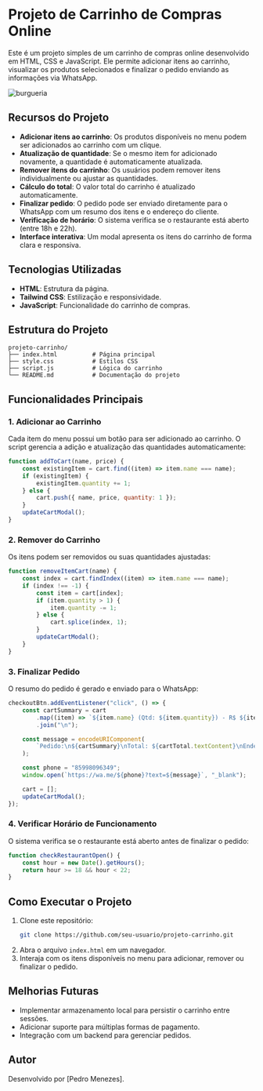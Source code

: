 # Projeto de Carrinho de Compras Online

Este é um projeto simples de um carrinho de compras online desenvolvido em HTML, CSS e JavaScript. Ele permite adicionar itens ao carrinho, visualizar os produtos selecionados e finalizar o pedido enviando as informações via WhatsApp.

![burgueria](https://github.com/user-attachments/assets/4984a19b-ad4b-4ccd-a0b8-febe02c633a5)


## Recursos do Projeto

- **Adicionar itens ao carrinho**: Os produtos disponíveis no menu podem ser adicionados ao carrinho com um clique.
- **Atualização de quantidade**: Se o mesmo item for adicionado novamente, a quantidade é automaticamente atualizada.
- **Remover itens do carrinho**: Os usuários podem remover itens individualmente ou ajustar as quantidades.
- **Cálculo do total**: O valor total do carrinho é atualizado automaticamente.
- **Finalizar pedido**: O pedido pode ser enviado diretamente para o WhatsApp com um resumo dos itens e o endereço do cliente.
- **Verificação de horário**: O sistema verifica se o restaurante está aberto (entre 18h e 22h).
- **Interface interativa**: Um modal apresenta os itens do carrinho de forma clara e responsiva.

## Tecnologias Utilizadas

- **HTML**: Estrutura da página.
- **Tailwind CSS**: Estilização e responsividade.
- **JavaScript**: Funcionalidade do carrinho de compras.

## Estrutura do Projeto

```
projeto-carrinho/
├── index.html          # Página principal
├── style.css           # Estilos CSS
├── script.js           # Lógica do carrinho
└── README.md           # Documentação do projeto
```

## Funcionalidades Principais

### 1. Adicionar ao Carrinho

Cada item do menu possui um botão para ser adicionado ao carrinho. O script gerencia a adição e atualização das quantidades automaticamente:

```javascript
function addToCart(name, price) {
    const existingItem = cart.find((item) => item.name === name);
    if (existingItem) {
        existingItem.quantity += 1;
    } else {
        cart.push({ name, price, quantity: 1 });
    }
    updateCartModal();
}
```

### 2. Remover do Carrinho

Os itens podem ser removidos ou suas quantidades ajustadas:

```javascript
function removeItemCart(name) {
    const index = cart.findIndex((item) => item.name === name);
    if (index !== -1) {
        const item = cart[index];
        if (item.quantity > 1) {
            item.quantity -= 1;
        } else {
            cart.splice(index, 1);
        }
        updateCartModal();
    }
}
```

### 3. Finalizar Pedido

O resumo do pedido é gerado e enviado para o WhatsApp:

```javascript
checkoutBtn.addEventListener("click", () => {
    const cartSummary = cart
        .map((item) => `${item.name} (Qtd: ${item.quantity}) - R$ ${item.price.toFixed(2)}`)
        .join("\n");

    const message = encodeURIComponent(
        `Pedido:\n${cartSummary}\nTotal: ${cartTotal.textContent}\nEndereço: ${addressInput.value}`
    );

    const phone = "85998096349";
    window.open(`https://wa.me/${phone}?text=${message}`, "_blank");

    cart = [];
    updateCartModal();
});
```

### 4. Verificar Horário de Funcionamento

O sistema verifica se o restaurante está aberto antes de finalizar o pedido:

```javascript
function checkRestaurantOpen() {
    const hour = new Date().getHours();
    return hour >= 18 && hour < 22;
}
```

## Como Executar o Projeto

1. Clone este repositório:
   ```bash
   git clone https://github.com/seu-usuario/projeto-carrinho.git
   ```
2. Abra o arquivo `index.html` em um navegador.
3. Interaja com os itens disponíveis no menu para adicionar, remover ou finalizar o pedido.

## Melhorias Futuras

- Implementar armazenamento local para persistir o carrinho entre sessões.
- Adicionar suporte para múltiplas formas de pagamento.
- Integração com um backend para gerenciar pedidos.

## Autor

Desenvolvido por [Pedro Menezes].


